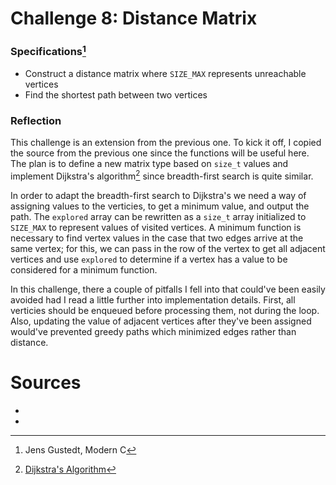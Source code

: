 # Challenge 8: Distance Matrix

### Specifications[^1]

- Construct a distance matrix where `SIZE_MAX` represents unreachable vertices
- Find the shortest path between two vertices

### Reflection

This challenge is an extension from the previous one. To kick it off, I copied
the source from the previous one since the functions will be useful here.
The plan is to define a new matrix type based on `size_t` values and implement
Dijkstra's algorithm[^2] since breadth-first search is quite similar.

In order to adapt the breadth-first search to Dijkstra's we need a way of
assigning values to the verticies, to get a minimum value, and output the path.
The `explored` array can be rewritten as a `size_t` array initialized to
`SIZE_MAX` to represent values of visited vertices. A minimum function is
necessary to find vertex values in the case that two edges arrive at the same
vertex; for this, we can pass in the row of the vertex to get all adjacent
vertices and use `explored` to determine if a vertex has a value to be
considered for a minimum function. 

In this challenge, there a couple of pitfalls I fell into that could've been
easily avoided had I read a little further into implementation details. First,
all verticies should be enqueued before processing them, not during the loop.
Also, updating the value of adjacent vertices after they've been assigned
would've prevented greedy paths which minimized edges rather than distance.

# Sources

- [^1]: Jens Gustedt, Modern C
- [^2]: [Dijkstra's Algorithm](https://en.wikipedia.org/wiki/Dijkstra%27s_algorithm)
